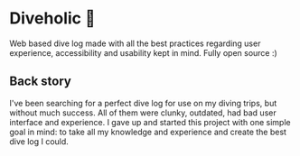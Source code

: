 # Diveholic 🤿

Web based dive log made with all the best practices regarding user experience, accessibility and usability kept in mind. Fully open source :)

## Back story

I've been searching for a perfect dive log for use on my diving trips, but without much success. All of them were clunky, outdated, had bad user interface and experience. I gave up and started this project with one simple goal in mind: to take all my knowledge and experience and create the best dive log I could.
